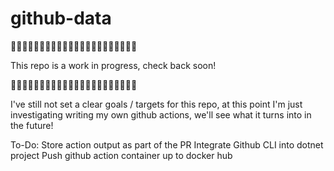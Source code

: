 # github-data
🚧🚧🚧🚧🚧🚧🚧🚧🚧🚧🚧🚧🚧🚧🚧🚧🚧🚧🚧🚧🚧🚧

This repo is a work in progress, check back soon!

🚧🚧🚧🚧🚧🚧🚧🚧🚧🚧🚧🚧🚧🚧🚧🚧🚧🚧🚧🚧🚧🚧

I've still not set a clear goals / targets for this repo, at this point I'm just investigating writing my own github actions, we'll see what it turns into in the future!

To-Do: 
  Store action output as part of the PR
  Integrate Github CLI into dotnet project
  Push github action container up to docker hub
  
